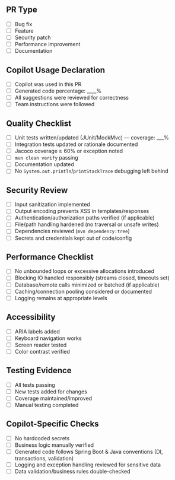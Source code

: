 ## PR Type
- [ ] Bug fix
- [ ] Feature
- [ ] Security patch
- [ ] Performance improvement
- [ ] Documentation

## Copilot Usage Declaration
- [ ] Copilot was used in this PR
- [ ] Generated code percentage: ____%
- [ ] All suggestions were reviewed for correctness
- [ ] Team instructions were followed

## Quality Checklist
- [ ] Unit tests written/updated (JUnit/MockMvc) — coverage: ___%
- [ ] Integration tests updated or rationale documented
- [ ] Jacoco coverage ≥ 60% or exception noted
- [ ] `mvn clean verify` passing
- [ ] Documentation updated
- [ ] No `System.out.println`/`printStackTrace` debugging left behind

## Security Review
- [ ] Input sanitization implemented
- [ ] Output encoding prevents XSS in templates/responses
- [ ] Authentication/authorization paths verified (if applicable)
- [ ] File/path handling hardened (no traversal or unsafe writes)
- [ ] Dependencies reviewed (`mvn dependency:tree`)
- [ ] Secrets and credentials kept out of code/config

## Performance Checklist
- [ ] No unbounded loops or excessive allocations introduced
- [ ] Blocking IO handled responsibly (streams closed, timeouts set)
- [ ] Database/remote calls minimized or batched (if applicable)
- [ ] Caching/connection pooling considered or documented
- [ ] Logging remains at appropriate levels

## Accessibility
- [ ] ARIA labels added
- [ ] Keyboard navigation works
- [ ] Screen reader tested
- [ ] Color contrast verified

## Testing Evidence
- [ ] All tests passing
- [ ] New tests added for changes
- [ ] Coverage maintained/improved
- [ ] Manual testing completed

## Copilot-Specific Checks
- [ ] No hardcoded secrets
- [ ] Business logic manually verified
- [ ] Generated code follows Spring Boot & Java conventions (DI, transactions, validation)
- [ ] Logging and exception handling reviewed for sensitive data
- [ ] Data validation/business rules double-checked
